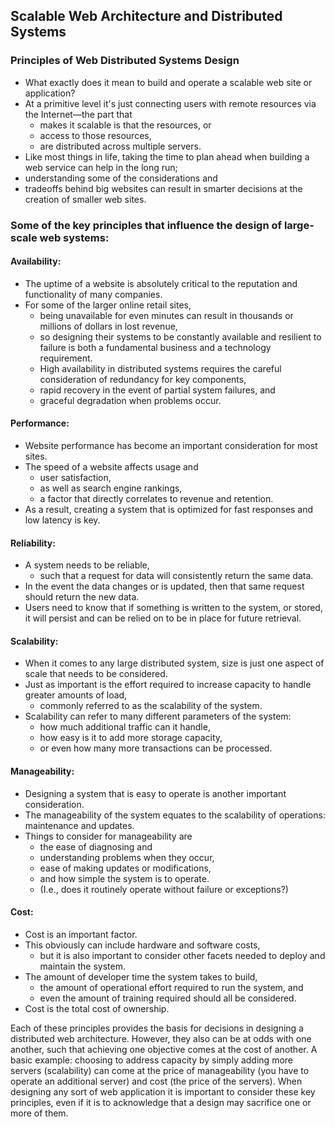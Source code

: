 ## Scalable Web Architecture and Distributed Systems
### Principles of Web Distributed Systems Design
- What exactly does it mean to build and operate a scalable web site or application? 
- At a primitive level it's just connecting users with remote resources via the Internet—the part that 
    - makes it scalable is that the resources, or 
    - access to those resources, 
    - are distributed across multiple servers.
- Like most things in life, taking the time to plan ahead when building a web service can help in the long run; 
- understanding some of the considerations and 
- tradeoffs behind big websites can result in smarter decisions at the creation of smaller web sites. 

### Some of the key principles that influence the design of large-scale web systems:
#### Availability: 
- The uptime of a website is absolutely critical to the reputation and functionality of many companies. 
- For some of the larger online retail sites, 
    - being unavailable for even minutes can result in thousands or millions of dollars in lost revenue, 
    - so designing their systems to be constantly available and resilient to failure is both a fundamental business and a technology requirement. 
    - High availability in distributed systems requires the careful consideration of redundancy for key components, 
    - rapid recovery in the event of partial system failures, and 
    - graceful degradation when problems occur.
#### Performance: 
- Website performance has become an important consideration for most sites. 
- The speed of a website affects usage and 
    - user satisfaction, 
    - as well as search engine rankings, 
    - a factor that directly correlates to revenue and retention. 
- As a result, creating a system that is optimized for fast responses and low latency is key.

#### Reliability: 
- A system needs to be reliable, 
    - such that a request for data will consistently return the same data. 
- In the event the data changes or is updated, then that same request should return the new data. 
- Users need to know that if something is written to the system, or stored, it will persist and can be relied on to be in place for future retrieval.

#### Scalability: 
- When it comes to any large distributed system, size is just one aspect of scale that needs to be considered. 
- Just as important is the effort required to increase capacity to handle greater amounts of load, 
    - commonly referred to as the scalability of the system. 
- Scalability can refer to many different parameters of the system: 
    - how much additional traffic can it handle, 
    - how easy is it to add more storage capacity, 
    - or even how many more transactions can be processed.

#### Manageability: 
- Designing a system that is easy to operate is another important consideration. 
- The manageability of the system equates to the scalability of operations: maintenance and updates. 
- Things to consider for manageability are 
    - the ease of diagnosing and 
    - understanding problems when they occur, 
    - ease of making updates or modifications,
    - and how simple the system is to operate. 
    - (I.e., does it routinely operate without failure or exceptions?)

#### Cost: 
- Cost is an important factor. 
- This obviously can include hardware and software costs, 
    - but it is also important to consider other facets needed to deploy and maintain the system. 
- The amount of developer time the system takes to build, 
    - the amount of operational effort required to run the system, and 
    - even the amount of training required should all be considered. 
- Cost is the total cost of ownership.

Each of these principles provides the basis for decisions in designing a distributed web architecture. However, they also
can be at odds with one another, such that achieving one objective comes at the cost of another. A basic example:
choosing to address capacity by simply adding more servers (scalability) can come at the price of manageability (you
have to operate an additional server) and cost (the price of the servers).
When designing any sort of web application it is important to consider these key principles, even if it is to acknowledge
that a design may sacrifice one or more of them.